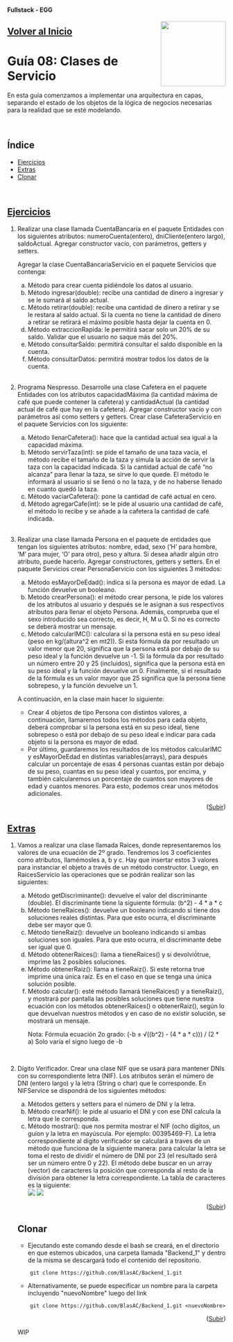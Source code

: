 #### Fullstack - EGG
<a name="readme-top"></a>
<img src="https://user-images.githubusercontent.com/47120385/228570599-44a64b73-2eb9-423e-8396-9f2c49525dde.png" align="right" width="150px"/>

## [Volver al Inicio](https://github.com/BlasAC/Backend_1)

# Guía 08: Clases de Servicio

<p>
	En esta guía comenzamos a implementar una arquitectura en capas, separando el estado de los objetos de la lógica de negocios necesarias para la realidad que se esté modelando.
</p>
<br />

## Índice
<ul>
	<li>
    <a href="#ejercicios">Ejercicios</a>
  </li>
  <li>
    <a href="#extras">Extras</a>
  </li>
	<li>
    <a href="#clonar">Clonar</a>
  </li>
</ul>
<br />

## [Ejercicios](https://github.com/BlasAC/Backend_1/tree/master/ServiceClass/src/exercises)

<ol>
	<li>
    <p>
		  Realizar una clase llamada CuentaBancaria en el paquete Entidades con los siguientes atributos: numeroCuenta(entero), dniCliente(entero largo), saldoActual. Agregar constructor vacío, con parámetros, getters y setters.
    </p>
    <p>
      Agregar la clase CuentaBancariaServicio en el paquete Servicios que contenga:
    </p>
    <ol type="a">
      <li>
        Método para crear cuenta pidiéndole los datos al usuario.
      </li>
      <li>
        Método ingresar(double): recibe una cantidad de dinero a ingresar y se le sumará al saldo actual.
      </li>
      <li>
        Método retirar(double): recibe una cantidad de dinero a retirar y se le restara al saldo actual. Si la cuenta no tiene la cantidad de dinero a retirar se retirará el máximo posible hasta dejar la cuenta en 0.
      </li>
      <li>
        Método extraccionRapida: le permitirá sacar solo un 20% de su saldo. Validar que el usuario no saque más del 20%.
      </li>
      <li>
        Método consultarSaldo: permitirá consultar el saldo disponible en la cuenta.
      </li>
      <li>
        Método consultarDatos: permitirá mostrar todos los datos de la cuenta.
      </li>
    </ol>
	</li>
	<br />
  <li>
    <p>
    Programa Nespresso. Desarrolle una clase Cafetera en el paquete Entidades con los atributos capacidadMáxima (la cantidad máxima de café que puede contener la cafetera) y cantidadActual (la cantidad actual de café que hay en la cafetera). Agregar constructor vacío y con parámetros así como setters y getters. Crear clase CafeteraServicio en el paquete Servicios con los siguiente:
    </p>
    <ol type="a">
      <li>
        Método llenarCafetera(): hace que la cantidad actual sea igual a la capacidad máxima.
      </li>
      <li> Método servirTaza(int): se pide el tamaño de una taza vacía, el método recibe el tamaño de la taza y simula la acción de servir la taza con la capacidad indicada. Si la cantidad actual de café “no alcanza” para llenar la taza, se sirve lo que quede. El método le informará al usuario si se llenó o no la taza, y de no haberse llenado en cuanto quedó la taza.
      </li>
      <li>
        Método vaciarCafetera(): pone la cantidad de café actual en cero.
      </li>
      <li>
        Método agregarCafe(int): se le pide al usuario una cantidad de café, el método lo recibe y se añade a la cafetera la cantidad de café indicada.
      </li>
    </ol>
  </li>
	<br />
  <li>
    <p>
      Realizar una clase llamada Persona en el paquete de entidades que tengan los siguientes atributos: nombre, edad, sexo (‘H’ para hombre, ‘M’ para mujer, ‘O’ para otro), peso y altura. Si desea añadir algún otro atributo, puede hacerlo. Agregar constructores, getters y setters. En el paquete Servicios crear PersonaServicio con los siguientes 3 métodos:
    </p>
    <ol type="a">
      <li>
        Método esMayorDeEdad(): indica si la persona es mayor de edad. La función devuelve un booleano.
      </li>
      <li>
        Metodo crearPersona(): el método crear persona, le pide los valores de los atributos al usuario y después se le asignan a sus respectivos atributos para llenar el objeto Persona. Además, comprueba que el sexo introducido sea correcto, es decir, H, M u O. Si no es correcto se deberá mostrar un mensaje.
      </li>
      <li>
        Método calcularIMC(): calculara si la persona está en su peso ideal (peso en kg/(altura^2 en mt2)). Si esta fórmula da por resultado un valor menor que 20, significa que la persona está por debajo de su peso ideal y la función devuelve un -1. Si la fórmula da por resultado un número entre 20 y 25 (incluidos), significa que la persona está en su peso ideal y la función devuelve un 0. Finalmente, si el resultado de la fórmula es un valor mayor que 25 significa que la persona tiene sobrepeso, y la función devuelve un 1.
      </li>
    </ol>
    <p>
      A continuación, en la clase main hacer lo siguiente:
    </p>
    <ul>
      <li>
        Crear 4 objetos de tipo Persona con distintos valores, a continuación, llamaremos todos los métodos para cada objeto, deberá comprobar si la persona está en su peso ideal, tiene sobrepeso o está por debajo de su peso ideal e indicar para cada objeto si la persona es mayor de edad.
      </li>
      <li>
        Por último, guardaremos los resultados de los métodos calcularIMC y esMayorDeEdad en distintas variables(arrays), para después calcular un porcentaje de esas 4 personas cuantas están por debajo de su peso, cuantas en su peso ideal y cuantos, por encima, y también calcularemos un porcentaje de cuantos son mayores de edad y cuantos menores. Para esto, podemos crear unos métodos adicionales.
      </li>
    </ul>
  </li>
</ol>

<p align="right">(<a href="#readme-top">Subir</a>)</p>

## [Extras](https://github.com/BlasAC/Backend_1/tree/master/ServiceClass/src/extras)

<ol>
  <li>
    <p>
      Vamos a realizar una clase llamada Raices, donde representaremos los valores de una ecuación de 2º grado. Tendremos los 3 coeficientes como atributos, llamémosles a, b y c. Hay que insertar estos 3 valores para instanciar el objeto a través de un método constructor. Luego, en RaicesServicio las operaciones que se podrán realizar son las siguientes:
    </p>
    <ol type="a">
      <li>
        Método getDiscriminante(): devuelve el valor del discriminante (double). El discriminante tiene la siguiente fórmula: (b^2) - 4 * a * c
      </li>
      <li>
        Método tieneRaices(): devuelve un booleano indicando si tiene dos soluciones reales distintas. Para que esto ocurra, el discriminante debe ser mayor que 0.
      </li>
      <li>
        Método tieneRaiz(): devuelve un booleano indicando si ambas soluciones son iguales. Para que esto ocurra, el discriminante debe ser igual que 0.
      </li>
      <li>
        Método obtenerRaices(): llama a tieneRaíces() y si devolvió́true, imprime las 2 posibles soluciones.
      </li>
      <li>
        Método obtenerRaiz(): llama a tieneRaiz(). Si este retorna true imprime una única raíz. Es en el caso en que se tenga una única solución posible.
      </li>
      <li>
        Método calcular(): esté método llamará tieneRaices() y a tieneRaíz(), y mostrará por pantalla las posibles soluciones que tiene nuestra ecuación con los métodos obtenerRaices() o obtenerRaiz(), según lo que devuelvan nuestros métodos y en caso de no existir solución, se mostrará un mensaje.
      </li>
      <p>
        Nota: Fórmula ecuación 2o grado: (-b ± √((b^2) - (4 * a * c))) / (2 * a) Solo varía el signo luego de -b
      </p>
    </ol>
  </li>
	<br />
  <li>
    <p>
      Dígito Verificador. Crear una clase NIF que se usará para mantener DNIs con su correspondiente letra (NIF). Los atributos serán el número de DNI (entero largo) y la letra (String o char) que le corresponde. En NIFService se dispondrá de los siguientes métodos:
    </p>
    <ol type="a">
      <li>
        Métodos getters y setters para el número de DNI y la letra.
      </li>
      <li>
        Método crearNif(): le pide al usuario el DNI y con ese DNI calcula la letra que le corresponda.
      </li>
      <li>
				Método mostrar(): que nos permita mostrar el NIF (ocho dígitos, un guion y la letra en mayúscula. Por ejemplo: 00395469-F). La letra correspondiente al dígito verificador se calculará a traves de un método que funciona de la siguiente manera: para calcular la letra se toma el resto de dividir el número de DNI por 23 (el resultado será ser un número entre 0 y 22). El método debe buscar en un array (vector) de caracteres la posición que corresponda al resto de la división para obtener la letra correspondiente. La tabla de caracteres es la siguiente:<br />
        <img src="https://user-images.githubusercontent.com/47120385/230516624-ed114771-df31-433b-a1da-7f07061d8d07.jpeg">
				<img src="https://user-images.githubusercontent.com/47120385/230516684-14106c45-e266-407b-846e-bc67e06c502a.jpeg">
			</li>
  	</li>
</ol>

<p align="right">(<a href="#readme-top">Subir</a>)</p>

## Clonar

- Ejecutando este comando desde el bash se creará, en el directorio en que estemos ubicados, una carpeta llamada "Backend_1" y dentro de la misma se descargará todo el contenido del repositorio.
```git
	git clone https://github.com/BlasAC/Backend_1.git
```
- Alternativamente, se puede especificar un nombre para la carpeta incluyendo "nuevoNombre" luego del link
```git
	git clone https://github.com/BlasAC/Backend_1.git <nuevoNombre>
```

<p align="right">(<a href="#readme-top">Subir</a>)</p>

WIP
